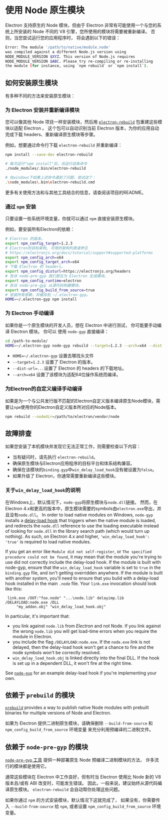 # 使用 Node 原生模块

Electron 支持原生的 Node 模块，但由于 Electron 非常有可能使用一个与您的系统上所安装的 Node 不同的 V8 引擎，您所使用的模块将需要被重新编译。 否则，当您尝试运行您的应用程序时， 将会遇到以下的错误：

```sh
Error: The module '/path/to/native/module.node'
was compiled against a different Node.js version using
NODE_MODULE_VERSION $XYZ. This version of Node.js requires
NODE_MODULE_VERSION $ABC. Please try re-compiling or re-installing
the module (for instance, using `npm rebuild` or `npm install`).
```

## 如何安装原生模块

有多种不同的方法来安装原生模块：

### 为 Electron 安装并重新编译模块

您可以像其他 Node 项目一样安装模块，然后用 [`electron-rebuild`][electron-rebuild] 包重建这些模块以适配 Electron 。 这个包可以自动识别当前 Electron 版本，为你的应用自动完成下载 headers、重新编译原生模块等步骤。

例如，想要通过命令行下载 `electron-rebuild` 并重新编译：

```sh
npm install --save-dev electron-rebuild

# 每次运行"npm install"后，也运行这条命令
./node_modules/.bin/electron-rebuild

# 在windows下如果上述命令遇到了问题，尝试这个：
.\node_modules\.bin\electron-rebuild.cmd
```

更多有关使用方法和与其他工具结合的信息，请查阅该项目的README。

### 通过 `npm` 安装

只要设置一些系统环境变量，你就可以通过 `npm` 直接安装原生模块。

例如，要安装所有Electron的依赖：

```sh
# Electron 的版本。
export npm_config_target=1.2.3
# Electron的目标架构, 可用的架构列表请参见
# https://electronjs.org/docs/tutorial/support#supported-platforms
export npm_config_arch=x64
export npm_config_target_arch=x64
# 下载 Electron 的 headers。
export npm_config_disturl=https://electronjs.org/headers
# 告诉 node-pre-gyp 我们是在为 Electron 生成模块。
export npm_config_runtime=electron
# 告诉 node-pre-gyp 从源代码构建模块。
export npm_config_build_from_source=true
# 安装所有依赖，并缓存到 ~/.electron-gyp。
HOME=~/.electron-gyp npm install
```

### 为 Electron 手动编译

如果你是一个原生模块的开发人员，想在 Electron 中进行测试， 你可能要手动编译 Electron 模块。 你可以 使用 `node-gyp` 直接编译：

```sh
cd /path-to-module/
HOME=~/.electron-gyp node-gyp rebuild --target=1.2.3 --arch=x64 --dist-url=https://electronjs.org/headers
```

* `HOME=~/.electron-gyp` 设置去哪找头文件
* `--target=1.2.3` 设置了 Electron 的版本。
* `--dist-url=...`设置了 Electron 的 headers 的下载地址。
* `--arch=x64` 设置了该模块为适配64位操作系统而编译。

### 为Electron的自定义编译手动编译

如果是为一个与公共发行版不匹配的Electron自定义版本编译原生Node模块，需要让`npm`使用你的Electron自定义版本所对应的Node版本。

```sh
npm rebuild --nodedir=/path/to/electron/vendor/node
```

## 故障排查

如果您安装了本机模块并发现它无法正常工作，则需要检查以下内容：

* 当有疑问时，请先执行 `electron-rebuild`。
* 确保原生模块与Electron应用程序的目标平台和体系结构兼容。
* 确保在该模块的`binding.gyp`中`win_delay_load_hook`没有被设置为`false`。
* 如果升级了 Electron，你通常需要重新编译这些模块。

### 关于`win_delay_load_hook`的说明

在Windows上，默认情况下，`node-gyp`将原生模块与`node.dll`链接。 然而，在Electron 4.x和更高的版本中，原生模块需要的symbols由`electron.exe`导出，并且没有`node.dll`。 In order to load native modules on Windows, `node-gyp` installs a [delay-load hook](https://msdn.microsoft.com/en-us/library/z9h1h6ty.aspx) that triggers when the native module is loaded, and redirects the `node.dll` reference to use the loading executable instead of looking for `node.dll` in the library search path (which would turn up nothing). As such, on Electron 4.x and higher, `'win_delay_load_hook': 'true'` is required to load native modules.

If you get an error like `Module did not self-register`, or `The specified
procedure could not be found`, it may mean that the module you're trying to use did not correctly include the delay-load hook.  If the module is built with node-gyp, ensure that the `win_delay_load_hook` variable is set to `true` in the `binding.gyp` file, and isn't getting overridden anywhere.  If the module is built with another system, you'll need to ensure that you build with a delay-load hook installed in the main `.node` file. Your `link.exe` invocation should look like this:

```plaintext
 link.exe /OUT:"foo.node" "...\node.lib" delayimp.lib /DELAYLOAD:node.exe /DLL
     "my_addon.obj" "win_delay_load_hook.obj"
```

In particular, it's important that:

- you link against `node.lib` from _Electron_ and not Node. If you link against the wrong `node.lib` you will get load-time errors when you require the module in Electron.
- you include the flag `/DELAYLOAD:node.exe`. If the `node.exe` link is not delayed, then the delay-load hook won't get a chance to fire and the node symbols won't be correctly resolved.
- `win_delay_load_hook.obj` is linked directly into the final DLL. If the hook is set up in a dependent DLL, it won't fire at the right time.

See [`node-gyp`](https://github.com/nodejs/node-gyp/blob/e2401e1395bef1d3c8acec268b42dc5fb71c4a38/src/win_delay_load_hook.cc) for an example delay-load hook if you're implementing your own.

## 依赖于 `prebuild` 的模块

[`prebuild`](https://github.com/prebuild/prebuild) provides a way to publish native Node modules with prebuilt binaries for multiple versions of Node and Electron.

如果为 Electron 提供二进制原生模块，请确保删除 `--build-from-source` 和 `npm_config_build_from_source` 环境变量 来充分利用预编译的二进制文件。

## 依赖于 `node-pre-gyp` 的模块

[`node-pre-gyp` 工具][node-pre-gyp] 提供一种部署原生 Node 预编译二进制模块的方法， 许多流行的模块都是使用它。

通常这些模块在 Electron 中工作良好，但有时当 Electron 使用比 Node 新的 V8 版本且/或有 ABI 改变时，可能发生错误。 因此，一般来说，建议始终从源代码编译原生模块。 `electron-rebuild` 会自动帮你处理这些问题。

如果你通过 `npm` 的方式安装模块，默认情况下这就完成了， 如果没有，你需要传入 `--build-from-source` 给 `npm`, 或者设置 `npm_config_build_from_source` 环境变量。

[electron-rebuild]: https://github.com/electron/electron-rebuild
[node-pre-gyp]: https://github.com/mapbox/node-pre-gyp
